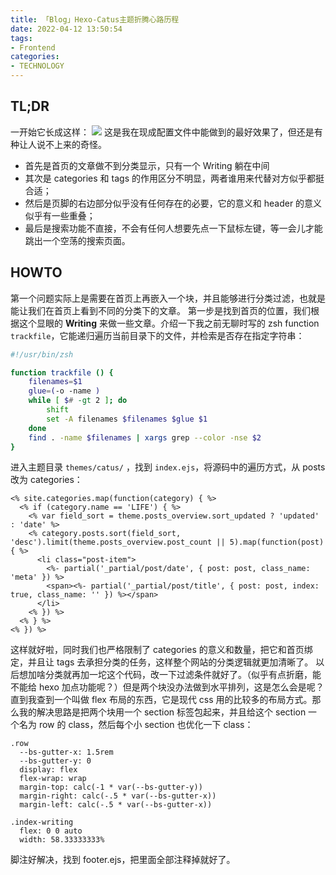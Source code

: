 ```yaml
---
title: 「Blog」Hexo-Catus主题折腾心路历程
date: 2022-04-12 13:50:54
tags:
- Frontend
categories:
- TECHNOLOGY
---
```


## TL;DR
一开始它长成这样：
![](https://s2.loli.net/2022/04/12/v3WCrbG7O2REe4P.png)
这是我在现成配置文件中能做到的最好效果了，但还是有种让人说不上来的奇怪。
- 首先是首页的文章做不到分类显示，只有一个 Writing 躺在中间
- 其次是 categories 和 tags 的作用区分不明显，两者谁用来代替对方似乎都挺合适；
- 然后是页脚的右边部分似乎没有任何存在的必要，它的意义和 header 的意义似乎有一些重叠；
- 最后是搜索功能不直接，不会有任何人想要先点一下鼠标左键，等一会儿才能跳出一个空荡的搜索页面。

## HOWTO
第一个问题实际上是需要在首页上再嵌入一个块，并且能够进行分类过滤，也就是能让我们在首页上看到不同的分类下的文章。
第一步是找到首页的位置，我们根据这个显眼的 **Writing** 来做一些文章。介绍一下我之前无聊时写的 zsh function `trackfile`，它能递归遍历当前目录下的文件，并检索是否存在指定字符串：
```zsh
#!/usr/bin/zsh

function trackfile () {
    filenames=$1
    glue=(-o -name )
    while [ $# -gt 2 ]; do
        shift
        set -A filenames $filenames $glue $1
    done
    find . -name $filenames | xargs grep --color -nse $2
}
```

进入主题目录 `themes/catus/` ，找到 `index.ejs`，将源码中的遍历方式，从 posts 改为 categories：
```ejs
<% site.categories.map(function(category) { %>
  <% if (category.name == 'LIFE') { %>
    <% var field_sort = theme.posts_overview.sort_updated ? 'updated' : 'date' %>
    <% category.posts.sort(field_sort, 'desc').limit(theme.posts_overview.post_count || 5).map(function(post) { %>
      <li class="post-item">
        <%- partial('_partial/post/date', { post: post, class_name: 'meta' }) %>
        <span><%- partial('_partial/post/title', { post: post, index: true, class_name: '' }) %></span>
      </li>
    <% }) %>
  <% } %>
<% }) %>
```
这样就好啦，同时我们也严格限制了 categories 的意义和数量，把它和首页绑定，并且让 tags 去承担分类的任务，这样整个网站的分类逻辑就更加清晰了。
以后想加啥分类就再加一坨这个代码，改一下过滤条件就好了。（似乎有点折磨，能不能给 hexo 加点功能呢？）但是两个块没办法做到水平排列，这是怎么会是呢？直到我查到一个叫做 flex 布局的东西，它是现代 css 用的比较多的布局方式。那么我的解决思路是把两个块用一个 section 标签包起来，并且给这个 section 一个名为 row 的 class，然后每个小 section 也优化一下 class：
```styl
.row
  --bs-gutter-x: 1.5rem
  --bs-gutter-y: 0
  display: flex
  flex-wrap: wrap
  margin-top: calc(-1 * var(--bs-gutter-y))
  margin-right: calc(-.5 * var(--bs-gutter-x))
  margin-left: calc(-.5 * var(--bs-gutter-x))

.index-writing
  flex: 0 0 auto
  width: 58.33333333%
```

脚注好解决，找到 footer.ejs，把里面全部注释掉就好了。
